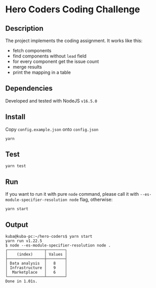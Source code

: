 # Hero Coders Coding Challenge

## Description
The project implements the coding assignment. It works like this:
- fetch components
- find components without `lead` field
- for every component get the issue count
- merge results
- print the mapping in a table

## Dependencies
Developed and tested with NodeJS `v16.5.0`

## Install
Copy `config.example.json` onto `config.json`

`yarn`

## Test
`yarn test`

## Run
If you want to run it with pure `node` command, please call it with `--es-module-specifier-resolution node` flag, otherwise:

`yarn start`

## Output
```
kuba@kuba-pc:~/hero-coders$ yarn start
yarn run v1.22.5
$ node --es-module-specifier-resolution node .
┌────────────────┬────────┐
│    (index)     │ Values │
├────────────────┼────────┤
│ Data analysis  │   8    │
│ Infrastructure │   9    │
│  Marketplace   │   6    │
└────────────────┴────────┘
Done in 1.01s.
```